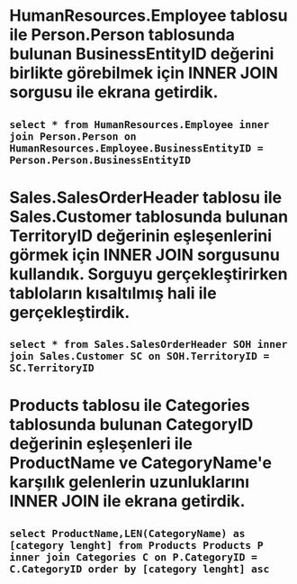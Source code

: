 # HumanResources.Employee tablosu ile Person.Person tablosunda bulunan BusinessEntityID değerini birlikte görebilmek için INNER JOIN sorgusu ile ekrana getirdik.

## `select * from HumanResources.Employee inner join Person.Person on HumanResources.Employee.BusinessEntityID = Person.Person.BusinessEntityID `

# Sales.SalesOrderHeader tablosu ile Sales.Customer tablosunda bulunan TerritoryID değerinin eşleşenlerini görmek için INNER JOIN sorgusunu kullandık. Sorguyu gerçekleştirirken tabloların kısaltılmış hali ile gerçekleştirdik.

## `select * from Sales.SalesOrderHeader SOH inner join Sales.Customer SC on SOH.TerritoryID = SC.TerritoryID `

# Products tablosu ile Categories tablosunda bulunan CategoryID değerinin eşleşenleri ile ProductName ve CategoryName'e karşılık gelenlerin uzunluklarını INNER JOIN ile ekrana getirdik.

## `select ProductName,LEN(CategoryName) as [category lenght] from Products Products P inner join Categories C on P.CategoryID = C.CategoryID order by [category lenght] asc `
